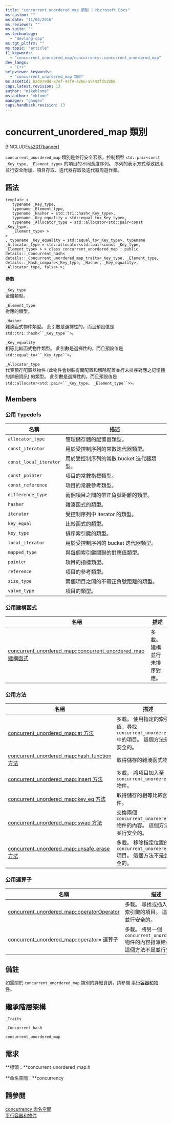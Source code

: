 ```yaml
---
title: "concurrent_unordered_map 類別 | Microsoft Docs"
ms.custom: ""
ms.date: "11/04/2016"
ms.reviewer: ""
ms.suite: ""
ms.technology: 
  - "devlang-cpp"
ms.tgt_pltfrm: ""
ms.topic: "article"
f1_keywords: 
  - "concurrent_unordered_map/concurrency::concurrent_unordered_map"
dev_langs: 
  - "C++"
helpviewer_keywords: 
  - "concurrent_unordered_map 類別"
ms.assetid: b2d879dd-87ef-4af9-a266-a5443fd538b8
caps.latest.revision: 13
author: "mikeblome"
ms.author: "mblome"
manager: "ghogen"
caps.handback.revision: 13
---
```

# concurrent_unordered_map 類別
[!INCLUDE[vs2017banner](../../../assembler/inline/includes/vs2017banner.md)]

`concurrent_unordered_map` 類別是並行安全容器，控制類型 `std::pair<const _Key_type, _Element_type>` 的項目的不同長度序列。  序列的表示方式導致啟用並行安全附加、項目存取、迭代器存取及迭代器周遊作業。  
  
## 語法  
  
```  
template <  
   typename _Key_type,  
   typename _Element_type,  
   typename _Hasher = std::tr1::hash<_Key_type>,  
   typename _Key_equality = std::equal_to<_Key_type>,  
   typename _Allocator_type = std::allocator<std::pair<const _Key_type,  
   _Element_type> >  
>  
, typename _Key_equality = std::equal_to<_Key_type>, typename _Allocator_type = std::allocator<std::pair<const _Key_type, _Element_type> > > class concurrent_unordered_map : public details::_Concurrent_hash< details::_Concurrent_unordered_map_traits<_Key_type, _Element_type, details::_Hash_compare<_Key_type, _Hasher, _Key_equality>, _Allocator_type, false> >;  
```  
  
#### 參數  
 `_Key_type`  
 金鑰類型。  
  
 `_Element_type`  
 對應的類型。  
  
 `_Hasher`  
 雜湊函式物件類型。  此引數是選擇性的，而且預設值是 `std::tr1::hash<``_Key_type``>`。  
  
 `_Key_equality`  
 相等比較函式物件類型。  此引數是選擇性的，而且預設值是 `std::equal_to<``_Key_type``>`。  
  
 `_Allocator_type`  
 代表預存配置器物件 \(此物件會封裝有關配置和解除配置並行未排序對應之記憶體的詳細資訊\) 的類型。  此引數是選擇性的，而且預設值是 `std::allocator<std::pair<``_Key_type`、 `_Element_type``>>`。  
  
## Members  
  
### 公用 Typedefs  
  
|名稱|描述|  
|--------|--------|  
|`allocator_type`|管理儲存體的配置器類型。|  
|`const_iterator`|用於受控制序列的常數迭代器類型。|  
|`const_local_iterator`|用於受控制序列的常數 bucket 迭代器類型。|  
|`const_pointer`|項目的常數指標類型。|  
|`const_reference`|項目的常數參考類型。|  
|`difference_type`|兩個項目之間的帶正負號距離的類型。|  
|`hasher`|雜湊函式的類型。|  
|`iterator`|受控制序列中 iterator 的類型。|  
|`key_equal`|比較函式的類型。|  
|`key_type`|排序索引鍵的類型。|  
|`local_iterator`|用於受控制序列的 bucket 迭代器類型。|  
|`mapped_type`|與每個索引鍵關聯的對應值類型。|  
|`pointer`|項目的指標類型。|  
|`reference`|項目的參考類型。|  
|`size_type`|兩個項目之間的不帶正負號距離的類型。|  
|`value_type`|項目的類型。|  
  
### 公用建構函式  
  
|名稱|描述|  
|--------|--------|  
|[concurrent\_unordered\_map::concurrent\_unordered\_map 建構函式](../Topic/concurrent_unordered_map::concurrent_unordered_map%20Constructor.md)|多載。  建構並行未排序對應。|  
  
### 公用方法  
  
|名稱|描述|  
|--------|--------|  
|[concurrent\_unordered\_map::at 方法](../Topic/concurrent_unordered_map::at%20Method.md)|多載。  使用指定的索引鍵值，尋找 `concurrent_unordered_map` 中的項目。  這個方法是並行安全的。|  
|[concurrent\_unordered\_map::hash\_function 方法](../Topic/concurrent_unordered_map::hash_function%20Method.md)|取得儲存的雜湊函式物件。|  
|[concurrent\_unordered\_map::insert 方法](../Topic/concurrent_unordered_map::insert%20Method.md)|多載。  將項目加入至 `concurrent_unordered_map` 物件。|  
|[concurrent\_unordered\_map::key\_eq 方法](../Topic/concurrent_unordered_map::key_eq%20Method.md)|取得儲存的相等比較函式物件。|  
|[concurrent\_unordered\_map::swap 方法](../Topic/concurrent_unordered_map::swap%20Method.md)|交換兩個 `concurrent_unordered_map` 物件的內容。  這個方法不是並行安全的。|  
|[concurrent\_unordered\_map::unsafe\_erase 方法](../Topic/concurrent_unordered_map::unsafe_erase%20Method.md)|多載。  移除指定位置的 `concurrent_unordered_map` 項目。  這個方法不是並行安全的。|  
  
### 公用運算子  
  
|名稱|描述|  
|--------|--------|  
|[concurrent\_unordered\_map::operatorOperator](../Topic/concurrent_unordered_map::operatorOperator.md)|多載。  尋找或插入具有指定索引鍵的項目。  這個方法是並行安全的。|  
|[concurrent\_unordered\_map::operator\= 運算子](../Topic/concurrent_unordered_map::operator=%20Operator.md)|多載。  將另一個 `concurrent_unordered_map` 物件的內容指派給這一個。  這個方法不是並行安全的。|  
  
## 備註  
 如需關於 `concurrent_unordered_map` 類別的詳細資訊，請參閱 [平行容器和物件](../../../parallel/concrt/parallel-containers-and-objects.md)。  
  
## 繼承階層架構  
 `_Traits`  
  
 `_Concurrent_hash`  
  
 `concurrent_unordered_map`  
  
## 需求  
 **標頭：**concurrent\_unordered\_map.h  
  
 **命名空間：**concurrency  
  
## 請參閱  
 [concurrency 命名空間](../../../parallel/concrt/reference/concurrency-namespace.md)   
 [平行容器和物件](../../../parallel/concrt/parallel-containers-and-objects.md)
